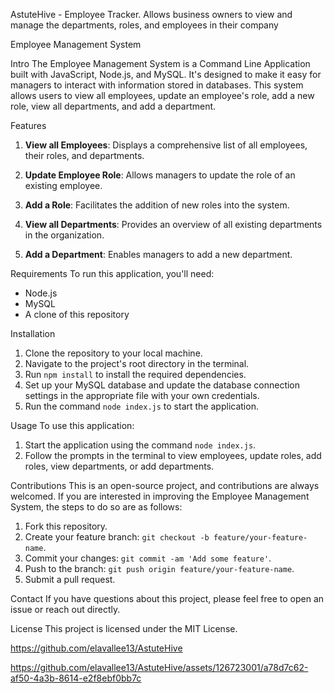 AstuteHive - Employee Tracker.
Allows business owners to view and manage the departments, roles, and employees in their company


Employee Management System


Intro
The Employee Management System is a Command Line Application built with JavaScript, Node.js, and MySQL. It's designed to make it easy for managers to interact with information stored in databases. This system allows users to view all employees, update an employee's role, add a new role, view all departments, and add a department.


Features
1. **View all Employees**: Displays a comprehensive list of all employees, their roles, and departments.


2. **Update Employee Role**: Allows managers to update the role of an existing employee.


3. **Add a Role**: Facilitates the addition of new roles into the system.


4. **View all Departments**: Provides an overview of all existing departments in the organization.


5. **Add a Department**: Enables managers to add a new department.


Requirements
To run this application, you'll need:
- Node.js
- MySQL
- A clone of this repository


Installation
1. Clone the repository to your local machine.
2. Navigate to the project's root directory in the terminal.
3. Run `npm install` to install the required dependencies.
4. Set up your MySQL database and update the database connection settings in the appropriate file with your own credentials.
5. Run the command `node index.js` to start the application.


Usage
To use this application:
1. Start the application using the command `node index.js`.
2. Follow the prompts in the terminal to view employees, update roles, add roles, view departments, or add departments.


Contributions
This is an open-source project, and contributions are always welcomed. If you are interested in improving the Employee Management System, the steps to do so are as follows:
1. Fork this repository.
2. Create your feature branch: `git checkout -b feature/your-feature-name`.
3. Commit your changes: `git commit -am 'Add some feature'`.
4. Push to the branch: `git push origin feature/your-feature-name`.
5. Submit a pull request.


Contact
If you have questions about this project, please feel free to open an issue or reach out directly.


License
This project is licensed under the MIT License.

https://github.com/elavallee13/AstuteHive


https://github.com/elavallee13/AstuteHive/assets/126723001/a78d7c62-af50-4a3b-8614-e2f8ebf0bb7c



